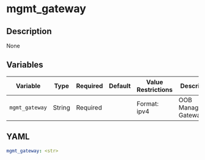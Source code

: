 # mgmt_gateway

## Description

None

## Variables

| Variable | Type | Required | Default | Value Restrictions | Description |
| -------- | ---- | -------- | ------- | ------------------ | ----------- |
| <code>mgmt_gateway</code>| String | Required |  | Format: ipv4 | OOB Management Gateway IP |

## YAML

```yaml
mgmt_gateway: <str>
```